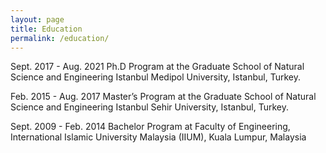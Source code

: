 ```yaml
---
layout: page
title: Education
permalink: /education/
---
```


Sept. 2017 - Aug. 2021 Ph.D Program at the Graduate School of Natural Science and Engineering
Istanbul Medipol University, Istanbul, Turkey.

Feb. 2015 - Aug. 2017 Master’s Program at the Graduate School of Natural Science and Engineering
Istanbul Sehir University, Istanbul, Turkey.

Sept. 2009 - Feb. 2014 Bachelor Program at Faculty of Engineering,
International Islamic University Malaysia (IIUM), Kuala Lumpur, Malaysia

